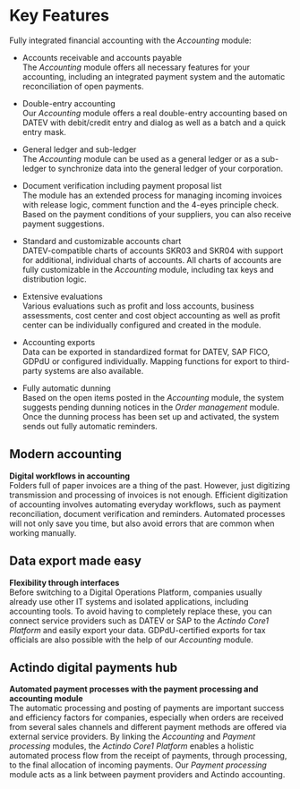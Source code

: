 # Key Features

Fully integrated financial accounting with the *Accounting* module:

- Accounts receivable and accounts payable  
    The *Accounting* module offers all necessary features for your accounting, including an integrated payment system and the automatic reconciliation of open payments.

- Double-entry accounting  
    Our *Accounting* module offers a real double-entry accounting based on DATEV with debit/credit entry and dialog as well as a batch and a quick entry mask.

- General ledger and sub-ledger  
    The *Accounting* module can be used as a general ledger or as a sub-ledger to synchronize data into the general ledger of your corporation.

- Document verification including payment proposal list  
    The module has an extended process for managing incoming invoices with release logic, comment function and the 4-eyes principle check. Based on the payment conditions of your suppliers, you can also receive payment suggestions.

- Standard and customizable accounts chart  
    DATEV-compatible charts of accounts SKR03 and SKR04 with support for additional, individual charts of accounts. All charts of accounts are fully customizable in the *Accounting* module, including tax keys and distribution logic.

- Extensive evaluations  
    Various evaluations such as profit and loss accounts, business assessments, cost center and cost object accounting as well as profit center can be individually configured and created in the module.

- Accounting exports  
    Data can be exported in standardized format for DATEV, SAP FICO, GDPdU or configured individually. Mapping functions for export to third-party systems are also available.

- Fully automatic dunning  
    Based on the open items posted in the *Accounting* module, the system suggests pending dunning notices in the *Order management* module. Once the dunning process has been set up and activated, the system sends out fully automatic reminders. 


## Modern accounting

**Digital workflows in accounting**  
Folders full of paper invoices are a thing of the past. However, just digitizing transmission and processing of invoices is not enough. Efficient digitization of accounting involves automating everyday workflows, such as payment reconciliation, document verification and reminders. Automated processes will not only save you time, but also avoid errors that are common when working manually.

## Data export made easy

**Flexibility through interfaces**  
Before switching to a Digital Operations Platform, companies usually already use other IT systems and isolated applications, including accounting tools. To avoid having to completely replace these, you can connect service providers such as DATEV or SAP to the *Actindo Core1 Platform* and easily export your data. GDPdU-certified exports for tax officials are also possible with the help of our *Accounting* module.

## Actindo digital payments hub

**Automated payment processes with the payment processing and accounting module**  
The automatic processing and posting of payments are important success and efficiency factors for companies,  especially when orders are received from several sales channels and different payment methods are offered via external service providers. By linking the *Accounting* and *Payment processing* modules, the *Actindo Core1 Platform* enables a holistic automated process flow from the receipt of payments, through processing, to the final allocation of incoming payments. Our *Payment processing* module acts as a link between payment providers and Actindo accounting.  
